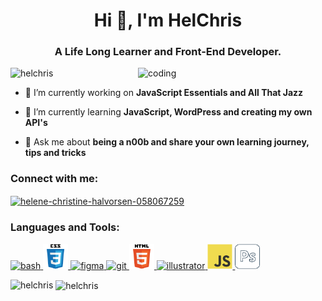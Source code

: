 <h1 align="center">Hi 👋, I'm HelChris</h1>
<h3 align="center">A Life Long Learner and Front-End Developer.</h3>
<img align="right" alt="coding" width="300" src="https://img.freepik.com/free-vector/code-typing-concept-illustration_114360-3581.jpg?size=338&ext=jpg&ga=GA1.1.1826414947.1699574400&semt=sph">

<p align="left"> <img src="https://komarev.com/ghpvc/?username=helchris&label=Profile%20views&color=0e75b6&style=flat" alt="helchris" /> </p>

- 🔭 I’m currently working on **JavaScript Essentials and All That Jazz**

- 🌱 I’m currently learning **JavaScript, WordPress and creating my own API's**  

- 💬 Ask me about **being a n00b and share your own learning journey, tips and tricks**

<h3 align="left">Connect with me:</h3>
<p align="left">
<a href="https://linkedin.com/in/helene-christine-halvorsen-058067259" target="blank"><img align="center" src="https://raw.githubusercontent.com/rahuldkjain/github-profile-readme-generator/master/src/images/icons/Social/linked-in-alt.svg" alt="helene-christine-halvorsen-058067259" height="30" width="40" /></a>
</p>

<h3 align="left">Languages and Tools:</h3>
<p align="left"> <a href="https://www.gnu.org/software/bash/" target="_blank" rel="noreferrer"> <img src="https://www.vectorlogo.zone/logos/gnu_bash/gnu_bash-icon.svg" alt="bash" width="40" height="40"/> </a> <a href="https://www.w3schools.com/css/" target="_blank" rel="noreferrer"> <img src="https://raw.githubusercontent.com/devicons/devicon/master/icons/css3/css3-original-wordmark.svg" alt="css3" width="40" height="40"/> </a> <a href="https://www.figma.com/" target="_blank" rel="noreferrer"> <img src="https://www.vectorlogo.zone/logos/figma/figma-icon.svg" alt="figma" width="40" height="40"/> </a> <a href="https://git-scm.com/" target="_blank" rel="noreferrer"> <img src="https://www.vectorlogo.zone/logos/git-scm/git-scm-icon.svg" alt="git" width="40" height="40"/> </a> <a href="https://www.w3.org/html/" target="_blank" rel="noreferrer"> <img src="https://raw.githubusercontent.com/devicons/devicon/master/icons/html5/html5-original-wordmark.svg" alt="html5" width="40" height="40"/> </a> <a href="https://www.adobe.com/in/products/illustrator.html" target="_blank" rel="noreferrer"> <img src="https://www.vectorlogo.zone/logos/adobe_illustrator/adobe_illustrator-icon.svg" alt="illustrator" width="40" height="40"/> </a> <a href="https://developer.mozilla.org/en-US/docs/Web/JavaScript" target="_blank" rel="noreferrer"> <img src="https://raw.githubusercontent.com/devicons/devicon/master/icons/javascript/javascript-original.svg" alt="javascript" width="40" height="40"/> </a> <a href="https://www.photoshop.com/en" target="_blank" rel="noreferrer"> <img src="https://raw.githubusercontent.com/devicons/devicon/master/icons/photoshop/photoshop-line.svg" alt="photoshop" width="40" height="40"/> </a> </p>

<p><img align="left" src="https://github-readme-stats.vercel.app/api/top-langs?username=helchris&show_icons=true&locale=en&layout=compact" alt="helchris" /></p>

<p>&nbsp;<img align="center" src="https://github-readme-stats.vercel.app/api?username=helchris&show_icons=true&locale=en" alt="helchris" /></p>
